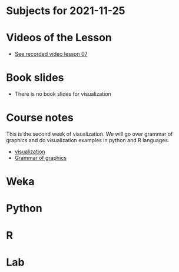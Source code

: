 # Subjects for 2021-11-25

# Videos of the Lesson

- [See recorded video lesson 07](TODO)

# Book slides

- There is no book slides for visualization

# Course notes

This is the second week of visualization. 
We will go over grammar of graphics and do visualization examples in python and R languages.

- [visualization](../course-content/visualization.md)
- [Grammar of graphics](../course-content/grammar-of-graphics.md)



# Weka



# Python



# R 



# Lab





